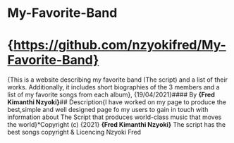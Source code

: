 # My-Favorite-Band
# {https://github.com/nzyokifred/My-Favorite-Band}
{This is a website describing my favorite band (The script) and a list of their works. Additionally, it includes short biographies of the 3 members and a list of my favorite songs from each album}, {19/04/2021}#### By **{Fred Kimanthi Nzyoki}**## Description{I have worked on my page to produce the best,simple and well designed page fo my users to gain in touch with information about The Script that produces world-class music that moves the world}*Copyright (c) {2021} **{Fred Kimanthi Nzyoki}**
The script has the best songs
copyright & Licencing
Nzyoki Fred
